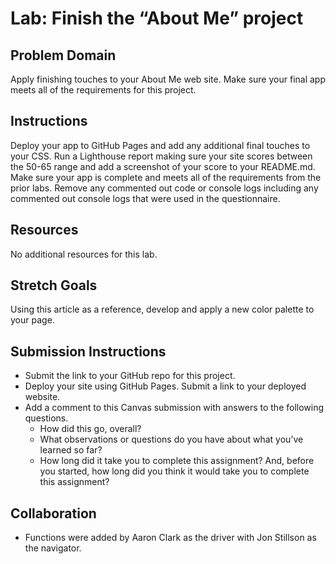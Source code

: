 # Lab: Finish the “About Me” project

## Problem Domain

Apply finishing touches to your About Me web site. Make sure your final app meets all of the requirements for this project.

## Instructions

Deploy your app to GitHub Pages and add any additional final touches to your CSS. Run a Lighthouse report making sure your site scores between the 50-65 range and add a screenshot of your score to your README.md. Make sure your app is complete and meets all of the requirements from the prior labs. Remove any commented out code or console logs including any commented out console logs that were used in the questionnaire.

## Resources

No additional resources for this lab.

## Stretch Goals

Using this article as a reference, develop and apply a new color palette to your page.

## Submission Instructions

- Submit the link to your GitHub repo for this project.
- Deploy your site using GitHub Pages. Submit a link to your deployed website.
- Add a comment to this Canvas submission with answers to the following questions.
    - How did this go, overall?
    - What observations or questions do you have about what you’ve learned so far?
    - How long did it take you to complete this assignment? And, before you started, how long did you think it would take you to complete this assignment?

## Collaboration

- Functions were added by Aaron Clark as the driver with Jon Stillson as the navigator.
